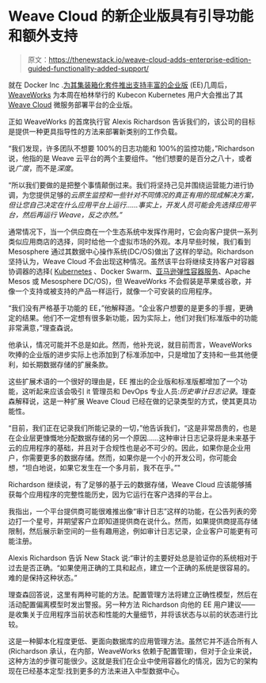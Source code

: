 # Weave Cloud 的新企业版具有引导功能和额外支持

> 原文：<https://thenewstack.io/weave-cloud-adds-enterprise-edition-guided-functionality-added-support/>

就在 Docker Inc .[为其集装箱化套件推出支持丰富的企业版](https://thenewstack.io/docker-launches-enterprise-edition-refines-market-strategy/) (EE)几周后， [WeaveWorks](https://www.weave.works/) 为本周在柏林举行的 Kubecon Kubernetes 用户大会推出了其 [Weave Cloud](https://cloud.weave.works/) 微服务部署平台的企业版。

正如 WeaveWorks 的首席执行官 Alexis Richardson 告诉我们的，该公司的目标是提供一种更具指导性的方法来部署新类别的工作负载。

“我们发现，许多团队不想要 100%的日志功能和 100%的监控功能，”Richardson 说，他指的是 Weave 云平台的两个主要组件。“他们想要的是百分之八十，或者说*广度*，而不是*深度*。

“所以我们要做的是把整个事情颠倒过来。我们将坚持己见并围绕运营能力进行协调，为您提供足够的*云原生监控和一些针对不同情况的真正有用的现成解决方案，但让您自己决定在什么应用平台上运行……事实上，开发人员可能会先选择应用平台，然后再运行 Weave，反之亦然。”*

通常情况下，当一个供应商在一个生态系统中发挥作用时，它会向客户提供一系列类似应用商店的选择，同时给他一个虚拟市场的外观。本月早些时候，我们看到 Mesosphere 通过其数据中心操作系统(DC/OS)做出了这样的举动。Richardson 坚持认为，Weave Cloud 不会出现这种情况。虽然该平台将继续支持客户对容器协调器的选择( [Kubernetes](/category/kubernetes/) 、Docker Swarm、[亚马逊弹性容器服务](https://aws.amazon.com/ecs/)、Apache Mesos 或 Mesosphere DC/OS)，但 WeaveWorks 不会假装是苹果或谷歌，并像一个支持或被支持的产品一样运行，就像一个可安装的应用程序。

“我们没有严格基于功能的 EE，”他解释道。“企业客户想要的是更多的手握，更确定的结果。他们不一定想有很多新功能，因为实际上，他们对我们标准版中的功能非常满意，”理查森说。

他承认，情况可能并不总是如此。然而，他补充说，就目前而言，WeaveWorks 吹捧的企业版的进步实际上也添加到了标准添加中，只是增加了支持和一些其他便利，如长期数据存储的扩展条款。

这些扩展术语的一个很好的理由是，EE 推出的企业版和标准版都增加了一个功能，这听起来应该会吸引 it 管理员和 DevOps 专业人员:*历史审计日志记录*。理查森解释说，这是一种扩展 Weave Cloud 已经在做的记录类型的方式，使其更具功能性。

“目前，我们正在记录我们所能记录的一切，”他告诉我们，“这是非常昂贵的，也是在企业层更慷慨地分配数据存储的另一个原因……这种审计日志记录将是未来基于云的应用程序的基础，并且对于合规性也是必不可少的。因此，如果你是企业用户，你需要更多的数据存储。然而，如果你是一个小的开发公司，你可能会想，“坦白地说，如果它发生在一个多月前，我不在乎。”"

Richardson 继续说，有了足够的基于云的数据存储，Weave Cloud 应该能够捕获每个应用程序的完整性能历史，因为它运行在客户选择的平台上。

我指出，一个平台提供商可能很难推出像“审计日志”这样的功能，在公告列表的旁边打一个星号，并期望客户立即知道提供商在说什么。然而，如果提供商提高存储限制，然后展示新空间的一些有趣用途，例如审计日志记录，企业客户可能更有可能注册。

Alexis Richardson 告诉 New Stack 说:“审计的主要好处总是验证你的系统相对于过去是否正确。“如果使用正确的工具和起点，建立一个正确的系统是很容易的。难的是保持这种状态。”

理查森回答说，这里有两种可能的方法。配置管理方法将建立正确性模型，然后在活动配置偏离模型时发出警报。另一种方法 Richardson 向他的 EE 用户建议——是收集关于应用程序当前状态和性能的大量细节，并将该状态与以前的状态进行比较。

这是一种脚本化程度更低、更面向数据库的应用管理方法。虽然它并不适合所有人(Richardson 承认，在内部，WeaveWorks 依赖于配置管理)，但对于企业来说，这种方法的步骤可能很少。这就是我们在企业中使用容器化的情况，因为它的架构现在已经基本定型:找到更多的方法来进入中型数据中心。

<svg xmlns:xlink="http://www.w3.org/1999/xlink" viewBox="0 0 68 31" version="1.1"><title>Group</title> <desc>Created with Sketch.</desc></svg>